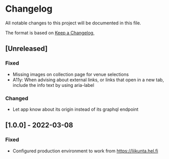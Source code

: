 # Changelog

All notable changes to this project will be documented in this file.

The format is based on [Keep a Changelog](https://keepachangelog.com/en/1.0.0/),

## [Unreleased]

### Fixed

- Missing images on collection page for venue selections
- A11y: When advising about external links, or links that open in a new tab, include the info text by using aria-label

### Changed

- Let app know about its origin instead of its graphql endpoint

## [1.0.0] - 2022-03-08

### Fixed

- Configured production environment to work from https://liikunta.hel.fi
